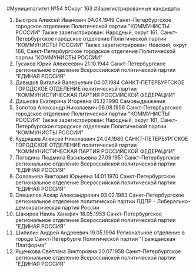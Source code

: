 #Муниципалитет
№54
#Округ
163
#Зарегистрированные кандидаты
1. Быстров Алексей Иванович 04.04.1949
Санкт-Петербургское городское отделение Политической партии "КОММУНИСТЫ РОССИИ"
Также зарегистрирован: Народный, округ 161, Санкт-Петербургское городское отделение Политической партии "КОММУНИСТЫ РОССИИ"
Также зарегистрирован: Невский, округ 166, Санкт-Петербургское городское отделение Политической партии "КОММУНИСТЫ РОССИИ"
2. Гусаков Юрий Алексеевич 21.10.1944
Санкт-Петербургское региональное отделение Всероссийской политической партии "ЕДИНАЯ РОССИЯ"
3. Давыдов Виталий Валерьевич 04.07.1984
САНКТ-ПЕТЕРБУРГСКОЕ ГОРОДСКОЕ ОТДЕЛЕНИЕ политической партии "КОММУНИСТИЧЕСКАЯ ПАРТИЯ РОССИЙСКОЙ ФЕДЕРАЦИИ"
4. Дашкова Екатерина Игоревна 05.12.1990
Самовыдвижение
5. Золотов Александр Николаевич 06.08.1956
Санкт-Петербургское городское отделение Политической партии "КОММУНИСТЫ РОССИИ"
Также зарегистрирован: Народный, округ 161, Санкт-Петербургское городское отделение Политической партии "КОММУНИСТЫ РОССИИ"
6. Кудряшев Алексей Николаевич 24.04.1980
САНКТ-ПЕТЕРБУРГСКОЕ ГОРОДСКОЕ ОТДЕЛЕНИЕ политической партии "КОММУНИСТИЧЕСКАЯ ПАРТИЯ РОССИЙСКОЙ ФЕДЕРАЦИИ"
7. Погодина Людмила Васильевна 27.09.1951
Санкт-Петербургское региональное отделение Всероссийской политической партии "ЕДИНАЯ РОССИЯ"
8. Соловьева Виктория Юрьевна 14.01.1970
Санкт-Петербургское региональное отделение Всероссийской политической партии "ЕДИНАЯ РОССИЯ"
9. Спешилов Аскар Александрович 03.02.1983
Санкт-Петербургское региональное отделение политической партии ЛДПР - Либерально-демократическая партия России
10. Шакиров Наиль Ханафич 18.05.1953
Санкт-Петербургское региональное отделение Всероссийской политической партии "ЕДИНАЯ РОССИЯ"
11. Шипилин Андрей Андреевич 19.05.1994
Региональное отделение в городе Санкт-Петербурге Политической партии "Гражданская Платформа"
12. Ященкова Светлана Викторовна 20.07.1958
Санкт-Петербургское региональное отделение Всероссийской политической партии "ЕДИНАЯ РОССИЯ"
